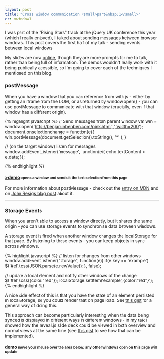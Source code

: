 ```yaml
---
layout: post
title: "Cross window communication <small>part&nbsp;1</small>"
cr: xwindow1
---
```


<p class="lead">I was part of the "Rising Stars" track at the jQuery UK conference this year (which I really enjoyed), I talked about sending messages between browser windows.  This post covers the first half of my talk - sending events between local windows</p>

<!-- _note, I've not taken much care to make these cross-browser._ -->

My slides are now [online](/winwin), though they are more prompts for me to talk, rather than being full of information.  The demos wouldn't really work with it being publically acessible, so I'm going to cover each of the techniques I mentioned on this blog.

### postMessage

When you have a window that you can reference from with js - either by getting an iframe from the DOM, or as returned by window.open() - you can use postMessage to communicate with that window (crucially, even if that window has a different origin).

{% highlight javascript %}
// Send messages from parent window
var win = window.open('http://benjaminbenben.com/pink.html','','width=200');
document.onselectionchange = function(e){
	win.postMessage(document.getSelection().toString(), '*' );
}

// (on the target window) listen for messages 
window.addEventListener('message', function(e){
	echo.textContent = e.data;
});

{% endhighlight %}

#### [&gt;demo](#demo1) <small>opens a window and sends it the text selection from this page</small>

For more information about postMessage - check out the [entry on MDN](https://developer.mozilla.org/en-US/docs/DOM/window.postMessage) and on [John Resigs blog post](http://ejohn.org/blog/postmessage-api-changes/) about it.

<hr />

### Storage Events

When you aren't able to access a window directly,  but it shares the same origin - you can use storage events to synchronise data between windows.

A storage event is fired when another window changes the localStorage for that page.  By listening to these events - you can keep objects in sync across windows.

{% highlight javascript %}
// listen for changes from other windows
window.addEventListener("storage", function(e){
	if(e.key == 'example') $('#el').css(JSON.parse(e.newValue));
}, false);

// update a local element and notify other windows of the change
$('#el').css({color:"red"});
localStorage.setItem('example','{color:"red"}');
{% endhighlight %}

A nice side effect of this is that you have the state of an element persisted in localStorage, so you could render that on page load.  See [this gist](https://gist.github.com/benfoxall/5477514) for a general way of doing this.

This approach can become particularly interesting when the data being synced is displayed in different ways in different windows - in my talk I showed how the reveal.js slide deck could be viewed in both overview and normal views at the same time (see [this gist](https://gist.github.com/benfoxall/5477620) to see how that can be implemented).

#### demo <small>move your mouse over the area below, any other windows open on this page will update</small>

<div id="demo2"><!----></div>

